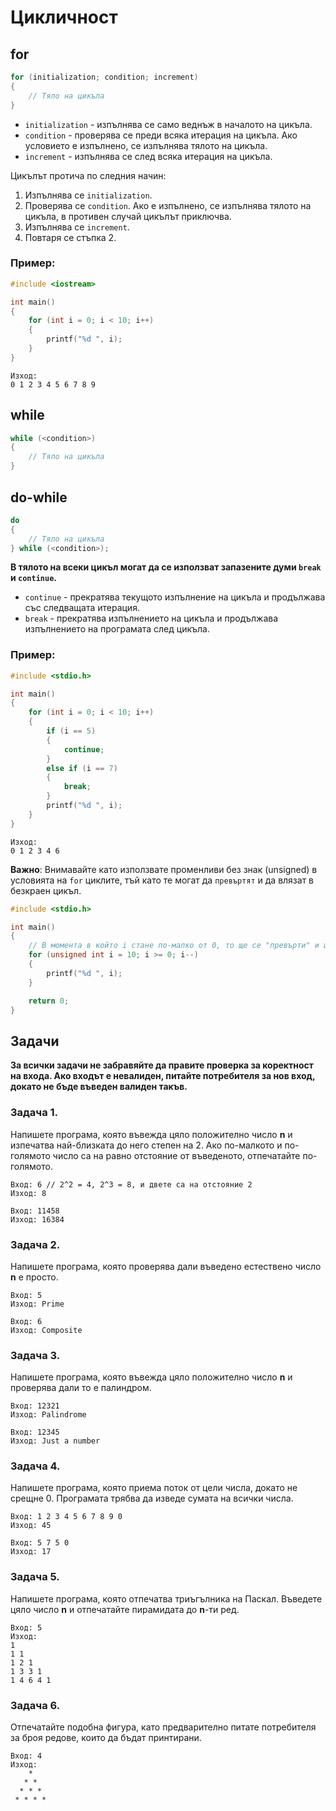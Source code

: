 # Цикличност

## for

```c
for (initialization; condition; increment)
{
    // Тяло на цикъла
}
```
- `initialization` - изпълнява се само веднъж в началото на цикъла.
- `condition` - проверява се преди всяка итерация на цикъла. Ако условието е изпълнено, се изпълнява тялото на цикъла.
- `increment` - изпълнява се след всяка итерация на цикъла.

Цикълът протича по следния начин:
1. Изпълнява се `initialization`.
2. Проверява се `condition`. Ако е изпълнено, се изпълнява тялото на цикъла, в противен случай цикълът приключва.
3. Изпълнява се `increment`.
4. Повтаря се стъпка 2.

### Пример:

```c
#include <iostream>

int main()
{
    for (int i = 0; i < 10; i++)
    {
        printf("%d ", i);
    }
}
```

```
Изход:
0 1 2 3 4 5 6 7 8 9
```

## while

```c
while (<condition>)
{
    // Тяло на цикъла
}
```

## do-while

```c
do
{
    // Тяло на цикъла
} while (<condition>);
```

**В тялото на всеки цикъл могат да се използват запазените думи `break` и `continue`.**

- `continue` - прекратява текущото изпълнение на цикъла и продължава със следващата итерация.
- `break` - прекратява изпълнението на цикъла и продължава изпълнението на програмата след цикъла.

### Пример:

```c
#include <stdio.h>

int main()
{
    for (int i = 0; i < 10; i++)
    {
        if (i == 5)
        {
            continue;
        }
        else if (i == 7)
        {
            break;
        }
        printf("%d ", i);
    }
}
```

```
Изход:
0 1 2 3 4 6
```

**Важно**: Внимавайте като използвате променливи без знак (unsigned) в условията на `for` циклите, тъй като те могат да `превъртят` и да влязат в безкраен цикъл.

```c
#include <stdio.h>

int main()
{
    // В момента в който i стане по-малко от 0, то ще се "превърти" и ще заеме своята най-висока възможна стойност, съответно цикълът никога не приключва изпълнение
    for (unsigned int i = 10; i >= 0; i--)
    {
        printf("%d ", i); 
    }

    return 0;
}
```

## Задачи

**За всички задачи не забравяйте да правите проверка за коректност на входа. Ако входът е невалиден, питайте потребителя за нов вход, докато не бъде въведен валиден такъв.**

### Задача 1.
Напишете програма, която въвежда цяло положително число **n** и изпечатва най-близката до него степен на 2. Ако по-малкото и по-голямото число са на равно отстояние от въведеното, отпечатайте по-голямото.

```
Вход: 6 // 2^2 = 4, 2^3 = 8, и двете са на отстояние 2
Изход: 8 

Вход: 11458
Изход: 16384
```

### Задача 2.
Напишете програма, която проверява дали въведенo естествено число **n** е просто.

```
Вход: 5
Изход: Prime

Вход: 6
Изход: Composite
```

### Задача 3.
Напишете програма, която въвежда цяло положително число **n** и проверява дали то е палиндром.

```
Вход: 12321
Изход: Palindrome

Вход: 12345
Изход: Just a number
```


### Задача 4.
Напишете програма, която приема поток от цели числа, докато не срещне 0. Програмата трябва да изведе сумата на всички числа.

```
Вход: 1 2 3 4 5 6 7 8 9 0
Изход: 45

Вход: 5 7 5 0
Изход: 17
```

### Задача 5.
Напишете програма, която отпечатва триъгълника на Паскал. Въведете цяло число **n** и отпечатайте пирамидата до **n**-ти ред.

```
Вход: 5
Изход:
1
1 1
1 2 1
1 3 3 1
1 4 6 4 1
```

### Задача 6.
Отпечатайте подобна фигура, като предварително питате потребителя за броя редове, които да бъдат принтирани.
```
Вход: 4
Изход:
    *
   * *
  * * *
 * * * *  
```